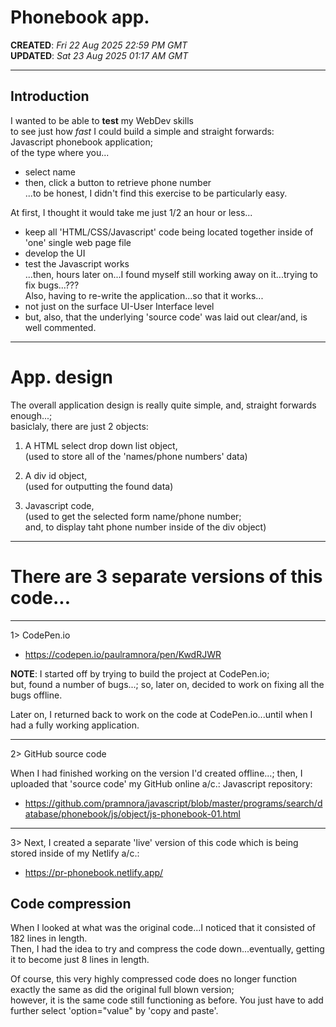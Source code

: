# Phonebook app.

**CREATED**: *Fri 22 Aug 2025 22:59 PM GMT*  
**UPDATED**: *Sat 23 Aug 2025 01:17 AM GMT*  

-----

## Introduction

I wanted to be able to **test** my WebDev skills  
to see just how *fast* I could build a simple and straight forwards:  
Javascript phonebook application;  
of the type where you...  
- select name  
- then, click a button to retrieve phone number  
...to be honest, I didn't find this exercise to be particularly easy.  

At first, I thought it would take me just 1/2 an hour or less...  
- keep all 'HTML/CSS/Javascript' code being located together inside of 'one' single web page file    
- develop the UI    
- test the Javascript works  
...then, hours later on...I found myself still working away on it...trying to fix bugs...???    
Also, having to re-write the application...so that it works...  
- not just on the surface UI-User Interface level  
- but, also, that the underlying 'source code' was laid out clear/and, is well commented.  
 

-----

# App. design  
 
The overall application design is really quite simple, and, straight forwards enough...;    
basiclaly, there are just 2 objects:  

1. A HTML select drop down list object,    
   (used to store all of the 'names/phone numbers' data)    
       
2. A div id object,  
   (used for outputting the found data)  

3. Javascript code,    
   (used to get the selected form name/phone number;  
   and, to display taht phone number inside of the div object)  

-----

# There are 3 separate versions of this code...

-----

1> CodePen.io

- https://codepen.io/paulramnora/pen/KwdRJWR

**NOTE**: I started off by trying to build the project at CodePen.io;   
but, found a number of bugs...; so, later on, decided to work on fixing all the bugs offline. 

Later on, I returned back to work on the code at CodePen.io...until when I had a fully working application.  

-----

2> GitHub source code  

When I had finished working on the version I'd created offline...; 
then, I uploaded that 'source code' my GitHub online a/c.: Javascript repository:

- [https://github.com/pramnora/javascript/blob/master/programs/search/database/phonebook/js/object/js-phonebook-01.html
](https://github.com/pramnora/javascript/blob/master/programs/search/database/phonebook/html/select/js-phonebook-app-a.html)

-----

3> Next, I created a separate 'live' version of this code which is being stored inside of my Netlify a/c.:

- https://pr-phonebook.netlify.app/
  
  
## Code compression

When I looked at what was the original code...I noticed that it consisted of 182 lines in length.  
Then, I had the idea to try and compress the code down...eventually, getting it to become just 8 lines in length.  

Of course, this very highly compressed code does no longer function exactly the same as did the original full blown version;  
however, it is the same code still functioning as before. You just have to add further select 'option="value" by 'copy and paste'.  

